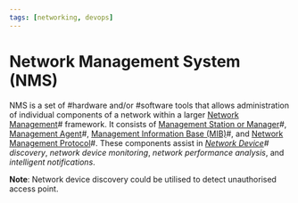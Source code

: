 ```yaml
---
tags: [networking, devops]
---
```


# Network Management System (NMS)

NMS is a set of #hardware and/or #software tools that allows administration of
individual components of a network within a larger [Network Management](202212211445.md)#
framework. It consists of [Management Station or Manager](202212211516.md)#,
[Management Agent](202212211524.md)#, [Management Information Base (MIB)](202212211528.md)#,
and [Network Management Protocol](202212211531.md)#. These components assist in
*[Network Device](202207051821.md)# discovery*, *network device monitoring*,
*network performance analysis*, and *intelligent notifications*.

**Note**: Network device discovery could be utilised to detect unauthorised
access point.
